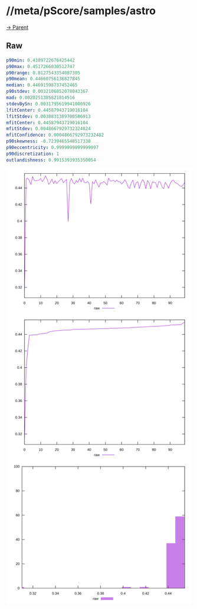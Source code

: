 
# //meta/pScore/samples/astro

[→ Parent](../..)


## Raw


```yaml
p90min: 0.4389722676425442
p90max: 0.4517266030512747
p90range: 0.0127543354087305
p90mean: 0.44660756136827845
median: 0.44691598737452465
p90stdev: 0.0032106852078043367
mad: 0.0020251385821814516
stdevBySn: 0.0031795619941000926
lfitCenter: 0.44587943719016104
lfitStdev: 0.0038831389700586913
mfitCenter: 0.44587943719016104
mfitStdev: 0.0048667929732324824
mfitConfidence: 0.0004866792973232482
p90skewness: -0.7239465548517338
p90eccentricity: 0.9999999999999997
p90discretization: 1
outlandishness: 0.9915393935350054

```

![PLOT: raw-values](./raw/values.svg)![PLOT: raw-sorted](./raw/sorted.svg)![PLOT: raw-histogram](./raw/histogram.svg)